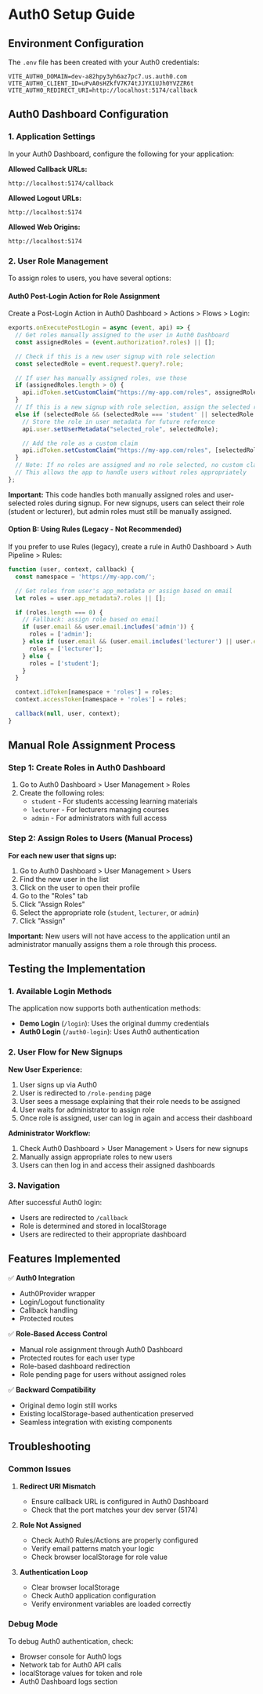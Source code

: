 # Auth0 Setup Guide

## Environment Configuration

The `.env` file has been created with your Auth0 credentials:

```
VITE_AUTH0_DOMAIN=dev-a82hpy3yh6az7pc7.us.auth0.com
VITE_AUTH0_CLIENT_ID=uPvA0sHZkfV7K74tJJYX1UJh0YVZZR6t
VITE_AUTH0_REDIRECT_URI=http://localhost:5174/callback
```

## Auth0 Dashboard Configuration

### 1. Application Settings
In your Auth0 Dashboard, configure the following for your application:

**Allowed Callback URLs:**
```
http://localhost:5174/callback
```

**Allowed Logout URLs:**
```
http://localhost:5174
```

**Allowed Web Origins:**
```
http://localhost:5174
```

### 2. User Role Management

To assign roles to users, you have several options:

#### Auth0 Post-Login Action for Role Assignment
Create a Post-Login Action in Auth0 Dashboard > Actions > Flows > Login:

```javascript
exports.onExecutePostLogin = async (event, api) => {
  // Get roles manually assigned to the user in Auth0 Dashboard
  const assignedRoles = (event.authorization?.roles) || [];

  // Check if this is a new user signup with role selection
  const selectedRole = event.request?.query?.role;

  // If user has manually assigned roles, use those
  if (assignedRoles.length > 0) {
    api.idToken.setCustomClaim("https://my-app.com/roles", assignedRoles);
  }
  // If this is a new signup with role selection, assign the selected role
  else if (selectedRole && (selectedRole === 'student' || selectedRole === 'lecturer')) {
    // Store the role in user metadata for future reference
    api.user.setUserMetadata("selected_role", selectedRole);

    // Add the role as a custom claim
    api.idToken.setCustomClaim("https://my-app.com/roles", [selectedRole]);
  }
  // Note: If no roles are assigned and no role selected, no custom claim is added
  // This allows the app to handle users without roles appropriately
};
```

**Important:** This code handles both manually assigned roles and user-selected roles during signup. For new signups, users can select their role (student or lecturer), but admin roles must still be manually assigned.

#### Option B: Using Rules (Legacy - Not Recommended)
If you prefer to use Rules (legacy), create a rule in Auth0 Dashboard > Auth Pipeline > Rules:

```javascript
function (user, context, callback) {
  const namespace = 'https://my-app.com/';

  // Get roles from user's app_metadata or assign based on email
  let roles = user.app_metadata?.roles || [];

  if (roles.length === 0) {
    // Fallback: assign role based on email
    if (user.email && user.email.includes('admin')) {
      roles = ['admin'];
    } else if (user.email && (user.email.includes('lecturer') || user.email.includes('teacher'))) {
      roles = ['lecturer'];
    } else {
      roles = ['student'];
    }
  }

  context.idToken[namespace + 'roles'] = roles;
  context.accessToken[namespace + 'roles'] = roles;

  callback(null, user, context);
}
```

## Manual Role Assignment Process

### Step 1: Create Roles in Auth0 Dashboard
1. Go to Auth0 Dashboard > User Management > Roles
2. Create the following roles:
   - `student` - For students accessing learning materials
   - `lecturer` - For lecturers managing courses
   - `admin` - For administrators with full access

### Step 2: Assign Roles to Users (Manual Process)
**For each new user that signs up:**

1. Go to Auth0 Dashboard > User Management > Users
2. Find the new user in the list
3. Click on the user to open their profile
4. Go to the "Roles" tab
5. Click "Assign Roles"
6. Select the appropriate role (`student`, `lecturer`, or `admin`)
7. Click "Assign"

**Important:** New users will not have access to the application until an administrator manually assigns them a role through this process.

## Testing the Implementation

### 1. Available Login Methods

The application now supports both authentication methods:

- **Demo Login** (`/login`): Uses the original dummy credentials
- **Auth0 Login** (`/auth0-login`): Uses Auth0 authentication

### 2. User Flow for New Signups

**New User Experience:**
1. User signs up via Auth0
2. User is redirected to `/role-pending` page
3. User sees a message explaining that their role needs to be assigned
4. User waits for administrator to assign role
5. Once role is assigned, user can log in again and access their dashboard

**Administrator Workflow:**
1. Check Auth0 Dashboard > User Management > Users for new signups
2. Manually assign appropriate roles to new users
3. Users can then log in and access their assigned dashboards

### 3. Navigation

After successful Auth0 login:
- Users are redirected to `/callback`
- Role is determined and stored in localStorage
- Users are redirected to their appropriate dashboard

## Features Implemented

✅ **Auth0 Integration**
- Auth0Provider wrapper
- Login/Logout functionality
- Callback handling
- Protected routes

✅ **Role-Based Access Control**
- Manual role assignment through Auth0 Dashboard
- Protected routes for each user type
- Role-based dashboard redirection
- Role pending page for users without assigned roles

✅ **Backward Compatibility**
- Original demo login still works
- Existing localStorage-based authentication preserved
- Seamless integration with existing components

## Troubleshooting

### Common Issues

1. **Redirect URI Mismatch**
   - Ensure callback URL is configured in Auth0 Dashboard
   - Check that the port matches your dev server (5174)

2. **Role Not Assigned**
   - Check Auth0 Rules/Actions are properly configured
   - Verify email patterns match your logic
   - Check browser localStorage for role value

3. **Authentication Loop**
   - Clear browser localStorage
   - Check Auth0 application configuration
   - Verify environment variables are loaded correctly

### Debug Mode

To debug Auth0 authentication, check:
- Browser console for Auth0 logs
- Network tab for Auth0 API calls
- localStorage values for token and role
- Auth0 Dashboard logs section
